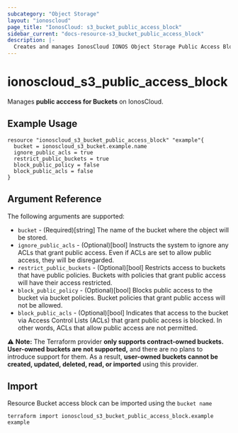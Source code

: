 ```yaml
---
subcategory: "Object Storage"
layout: "ionoscloud"
page_title: "IonosCloud: s3_bucket_public_access_block"
sidebar_current: "docs-resource-s3_bucket_public_access_block"
description: |-
  Creates and manages IonosCloud IONOS Object Storage Public Access Block for buckets.
---
```


# ionoscloud_s3_public_access_block

Manages **public acccess for Buckets** on IonosCloud.

## Example Usage

```hcl
resource "ionoscloud_s3_bucket_public_access_block" "example"{
  bucket = ionoscloud_s3_bucket.example.name
  ignore_public_acls = true
  restrict_public_buckets = true
  block_public_policy = false
  block_public_acls = false
}

```

## Argument Reference

The following arguments are supported:

- `bucket` - (Required)[string] The name of the bucket where the object will be stored.
- `ignore_public_acls` - (Optional)[bool] Instructs the system to ignore any ACLs that grant public access. Even if ACLs are set to allow public access, they will be disregarded.
- `restrict_public_buckets` - (Optional)[bool] Restricts access to buckets that have public policies. Buckets with policies that grant public access will have their access restricted.
- `block_public_policy` - (Optional)[bool] Blocks public access to the bucket via bucket policies. Bucket policies that grant public access will not be allowed.
- `block_public_acls` - (Optional)[bool] Indicates that access to the bucket via Access Control Lists (ACLs) that grant public access is blocked. In other words, ACLs that allow public access are not permitted.

⚠️ **Note:** The Terraform provider **only supports contract-owned buckets. User-owned buckets are not supported,** and there are no plans to introduce support for them. As a result, **user-owned buckets cannot be created, updated, deleted, read, or imported** using this provider.

## Import

Resource Bucket access block can be imported using the `bucket name`

```shell
terraform import ionoscloud_s3_bucket_public_access_block.example example
```